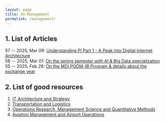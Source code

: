 ```yaml
---
layout: page
title: On Management
permalink: /management/
---
```



## 1. List of Articles

57 -- 2025, Mar 09: [Understanding PI Part 1 - A Peak into Digital Internet Architecture](/pi/2025/03/09/understanding-pi-part1-a-peak-into-digital-internet-architecture.html)
<br/>
56 -- 2025, Mar 01: [On the spring semester with AI & Big Data specialization](/mdi/2025/03/01/ai-and-big-data-for-biz-innovation.html)
<br/>
55 -- 2025, Feb 28: [On the MDI PGDM-IB Program & details about the exchange year](/mdi/2025/02/28/on-the-mdi-pgdm-ib-program.html)      

## 2. List of good resources

1. [IT Architecture and Strategy](/it/2025/03/23/it-systems-arch-strategy.html/)
2. [Transportation and Logistics](/ops-scm/2025/03/09/transportation-and-logistics.html)
3. [Operations Research, Management Science and Quantitative Methods](/ops-scm/2025/03/09/ops-research-mgmt-sciences.html)
4. [Aviation Management and Airport Operations](/ops-scm/2025/03/09/aviation-and-airport-ops.html)
